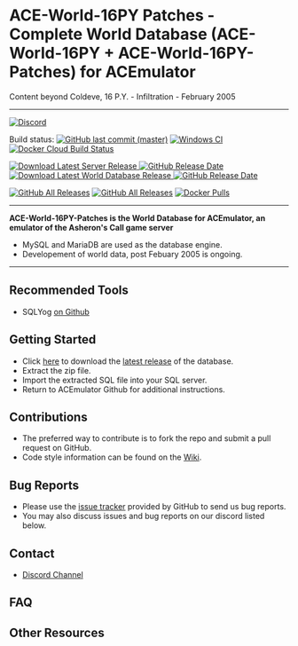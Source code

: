 # ACE-World-16PY Patches - Complete World Database (ACE-World-16PY + ACE-World-16PY-Patches) for ACEmulator
Content beyond Coldeve, 16 P.Y. - Infiltration - February 2005
***
[![Discord](https://img.shields.io/discord/261242462972936192.svg?label=play+now!&style=for-the-badge&logo=discord)](https://discord.gg/C2WzhP9)

Build status: [![GitHub last commit (master)](https://img.shields.io/github/last-commit/acemulator/ACE-World-16PY-Patches/master)](https://github.com/ACEmulator/ACE-World-16PY-Patches/commits/master) [![Windows CI](https://ci.appveyor.com/api/projects/status/e07bni882ud39vyr/branch/master?svg=true)](https://ci.appveyor.com/project/LtRipley36706/ace) [![Docker Cloud Build Status](https://img.shields.io/docker/cloud/build/acemulator/ace)](https://hub.docker.com/r/acemulator/ace)

[![Download Latest Server Release](https://img.shields.io/github/v/release/ACEmulator/ACE?label=latest%20server%20release) ![GitHub Release Date](https://img.shields.io/github/release-date/acemulator/ace)](https://github.com/ACEmulator/ACE/commits/master)
[![Download Latest World Database Release](https://img.shields.io/github/v/release/ACEmulator/ACE-World-16PY-Patches?label=latest%20world%20database%20release) ![GitHub Release Date](https://img.shields.io/github/release-date/acemulator/ACE-World-16PY-Patches)](https://github.com/ACEmulator/ACE-World-16PY-Patches/releases/latest)

[![GitHub All Releases](https://img.shields.io/github/downloads/acemulator/ace/total?label=server%20downloads)](https://github.com/ACEmulator/ACE/releases) [![GitHub All Releases](https://img.shields.io/github/downloads/acemulator/ACE-World-16PY-Patches/total?label=database%20downloads)](https://github.com/ACEmulator/ACE-World-16PY-Patches/releases) [![Docker Pulls](https://img.shields.io/docker/pulls/acemulator/ace)](https://hub.docker.com/r/acemulator/ace)
***
**ACE-World-16PY-Patches is the World Database for ACEmulator, an emulator of the Asheron's Call game server**
 * MySQL and MariaDB are used as the database engine.
 * Developement of world data, post Febuary 2005 is ongoing.
 
***
## Recommended Tools
* SQLYog [on Github](https://github.com/webyog/sqlyog-community/wiki/Downloads)

## Getting Started

* Click [here](https://github.com/ACEmulator/ACE-World-16PY-Patches/releases/latest) to download the [latest release](https://github.com/ACEmulator/ACE-World-16PY-Patches/releases/latest) of the database.
* Extract the zip file.
* Import the extracted SQL file into your SQL server.
* Return to ACEmulator Github for additional instructions.

## Contributions

* The preferred way to contribute is to fork the repo and submit a pull request on GitHub.
* Code style information can be found on the [Wiki](https://github.com/ACEmulator/ACE/wiki/Code-Style).

## Bug Reports

* Please use the [issue tracker](https://github.com/ACEmulator/ACE/issues) provided by GitHub to send us bug reports.
* You may also discuss issues and bug reports on our discord listed below.

## Contact

- [Discord Channel](https://discord.gg/C2WzhP9)

## FAQ


## Other Resources

